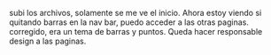 subi los archivos, solamente se me ve el inicio.
Ahora estoy viendo si quitando barras en la nav bar, puedo acceder a las otras paginas. 
corregido, era un tema de barras y puntos. Queda hacer responsable design a las paginas.
